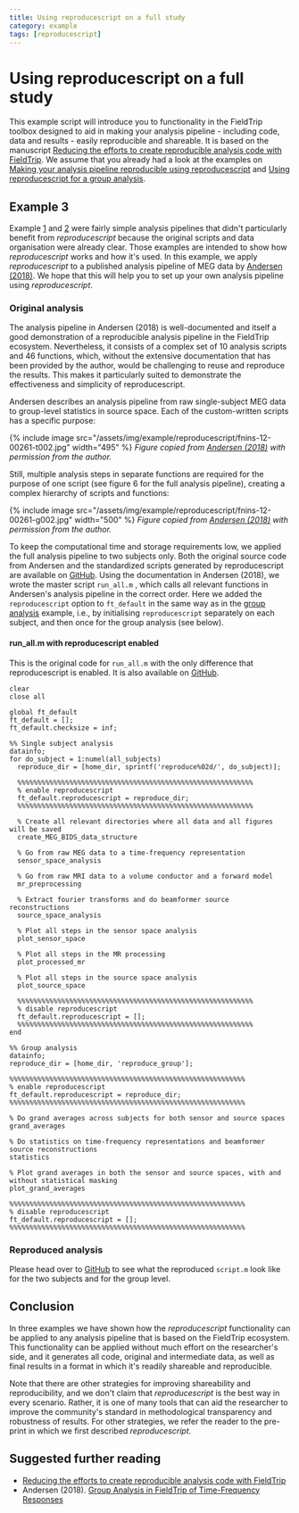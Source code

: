 ```yaml
---
title: Using reproducescript on a full study
category: example
tags: [reproducescript]
---
```


# Using reproducescript on a full study

This example script will introduce you to functionality in the FieldTrip toolbox designed to aid in making your analysis pipeline - including code, data and results - easily reproducible and shareable. It is based on the manuscript [Reducing the efforts to create reproducible analysis code with FieldTrip](http://dx.doi.org/10.21105/joss.05566). We assume that you already had a look at the examples on [Making your analysis pipeline reproducible using reproducescript](/example/reproducescript) and [Using reproducescript for a group analysis](/example/reproducescript_group).

## Example 3

Example [1](/example/reproducescript/#example-1) and [2](/example/reproducescript_group/#example-2) were fairly simple analysis pipelines that didn't particularly benefit from _reproducescript_ because the original scripts and data organisation were already clear. Those examples are intended to show how _reproducescript_ works and how it's used. In this example, we apply _reproducescript_ to a published analysis pipeline of MEG data by [Andersen (2018)](https://doi.org/10.3389/fnins.2018.00261). We hope that this will help you to set up your own analysis pipeline using _reproducescript_.

### Original analysis

The analysis pipeline in Andersen (2018) is well-documented and itself a good demonstration of a reproducible analysis pipeline in the FieldTrip ecosystem. Nevertheless, it consists of a complex set of 10 analysis scripts and 46 functions, which, without the extensive documentation that has been provided by the author, would be challenging to reuse and reproduce the results. This makes it particularly suited to demonstrate the effectiveness and simplicity of reproducescript.

Andersen describes an analysis pipeline from raw single-subject MEG data to group-level statistics in source space. Each of the custom-written scripts has a specific purpose:

{% include image src="/assets/img/example/reproducescript/fnins-12-00261-t002.jpg" width="495" %}
_Figure copied from [Andersen (2018)](https://doi.org/10.3389/fnins.2018.00261) with permission from the author._

Still, multiple analysis steps in separate functions are required for the purpose of one script (see figure 6 for the full analysis pipeline), creating a complex hierarchy of scripts and functions:

{% include image src="/assets/img/example/reproducescript/fnins-12-00261-g002.jpg" width="500" %}
_Figure copied from [Andersen (2018)](https://doi.org/10.3389/fnins.2018.00261) with permission from the author._

To keep the computational time and storage requirements low, we applied the full analysis pipeline to two subjects only. Both the original source code from Andersen and the standardized scripts generated by reproducescript are available on [GitHub](https://github.com/matsvanes/reproducescript). Using the documentation in Andersen (2018), we wrote the master script `run_all.m` , which calls all relevant functions in Andersen's analysis pipeline in the correct order. Here we added the `reproducescript` option to `ft_default` in the same way as in the [group analysis](/example/reproducescript_group) example, i.e., by initialising `reproducescript` separately on each subject, and then once for the group analysis (see below).

#### run_all.m with reproducescript enabled

This is the original code for `run_all.m` with the only difference that reproducescript is enabled. It is also available on [GitHub](https://github.com/matsvanes/reproducescript/blob/master/example3_andersen/omission_frontiers/FieldTrip/run_all.m).

    clear
    close all

    global ft_default
    ft_default = [];
    ft_default.checksize = inf;

    %% Single subject analysis
    datainfo;
    for do_subject = 1:numel(all_subjects)
      reproduce_dir = [home_dir, sprintf('reproduce%02d/', do_subject)];

      %%%%%%%%%%%%%%%%%%%%%%%%%%%%%%%%%%%%%%%%%%%%%%%%%%%%%%%%%%%
      % enable reproducescript
      ft_default.reproducescript = reproduce_dir;
      %%%%%%%%%%%%%%%%%%%%%%%%%%%%%%%%%%%%%%%%%%%%%%%%%%%%%%%%%%%

      % Create all relevant directories where all data and all figures will be saved
      create_MEG_BIDS_data_structure

      % Go from raw MEG data to a time-frequency representation
      sensor_space_analysis

      % Go from raw MRI data to a volume conductor and a forward model
      mr_preprocessing

      % Extract fourier transforms and do beamformer source reconstructions
      source_space_analysis

      % Plot all steps in the sensor space analysis
      plot_sensor_space

      % Plot all steps in the MR processing
      plot_processed_mr

      % Plot all steps in the source space analysis
      plot_source_space

      %%%%%%%%%%%%%%%%%%%%%%%%%%%%%%%%%%%%%%%%%%%%%%%%%%%%%%%%%%%
      % disable reproducescript
      ft_default.reproducescript = [];
      %%%%%%%%%%%%%%%%%%%%%%%%%%%%%%%%%%%%%%%%%%%%%%%%%%%%%%%%%%%
    end

    %% Group analysis
    datainfo;
    reproduce_dir = [home_dir, 'reproduce_group'];

    %%%%%%%%%%%%%%%%%%%%%%%%%%%%%%%%%%%%%%%%%%%%%%%%%%%%%%%%%%%
    % enable reproducescript
    ft_default.reproducescript = reproduce_dir;
    %%%%%%%%%%%%%%%%%%%%%%%%%%%%%%%%%%%%%%%%%%%%%%%%%%%%%%%%%%%

    % Do grand averages across subjects for both sensor and source spaces
    grand_averages

    % Do statistics on time-frequency representations and beamformer source reconstructions
    statistics

    % Plot grand averages in both the sensor and source spaces, with and without statistical masking
    plot_grand_averages

    %%%%%%%%%%%%%%%%%%%%%%%%%%%%%%%%%%%%%%%%%%%%%%%%%%%%%%%%%%%
    % disable reproducescript
    ft_default.reproducescript = [];
    %%%%%%%%%%%%%%%%%%%%%%%%%%%%%%%%%%%%%%%%%%%%%%%%%%%%%%%%%%%

### Reproduced analysis

Please head over to [GitHub](https://github.com/matsvanes/reproducescript/tree/master/example3_andersen) to see what the reproduced `script.m` look like for the two subjects and for the group level.

## Conclusion

In three examples we have shown how the _reproducescript_ functionality can be applied to any analysis pipeline that is based on the FieldTrip ecosystem. This functionality can be applied without much effort on the researcher's side, and it generates all code, original and intermediate data, as well as final results in a format in which it's readily shareable and reproducible.

Note that there are other strategies for improving shareability and reproducibility, and we don't claim that _reproducescript_ is the best way in every scenario. Rather, it is one of many tools that can aid the researcher to improve the community's standard in methodological transparency and robustness of results. For other strategies, we refer the reader to the pre-print in which we first described _reproducescript_.

## Suggested further reading

- [Reducing the efforts to create reproducible analysis code with FieldTrip](http://dx.doi.org/10.21105/joss.05566)
- Andersen (2018). [Group Analysis in FieldTrip of Time-Frequency Responses](https://doi.org/10.3389/fnins.2018.00261)

